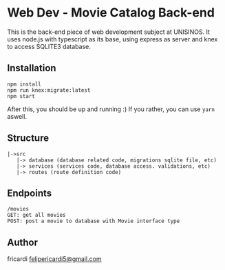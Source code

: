 # Web Dev - Movie Catalog Back-end
 
This is the back-end piece of web development subject at UNISINOS. It uses node.js with typescript as its base, using express as server and knex to access SQLITE3 database.

## Installation
```
npm install
npm run knex:migrate:latest
npm start
```
After this, you should be up and running :) If you rather, you can use ``yarn`` aswell.

## Structure

```
|->src
   |-> database (database related code, migrations sqlite file, etc)
   |-> services (services code, database access. validations, etc)
   |-> routes (route definition code) 
```
 
## Endpoints
```
/movies 
GET: get all movies
POST: post a movie to database with Movie interface type
```

## Author
fricardi <felipericardi5@gmail.com>